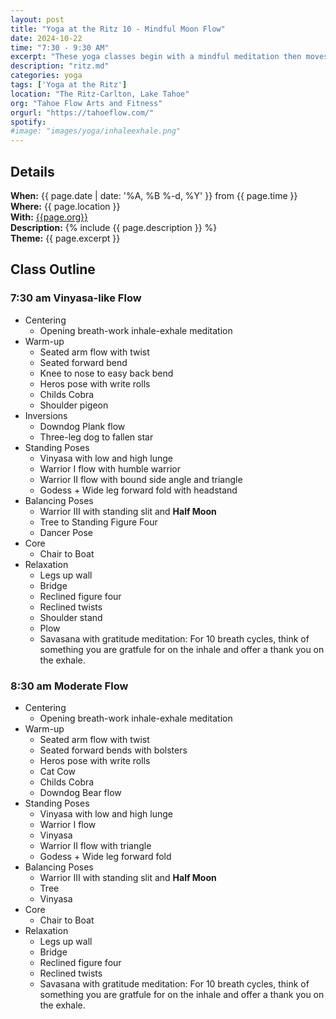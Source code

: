 ```yaml
---
layout: post
title: "Yoga at the Ritz 10 - Mindful Moon Flow"
date: 2024-10-22
time: "7:30 - 9:30 AM" 
excerpt: "These yoga classes begin with a mindful meditation then moves into a moderate flow with half moon as the peak pose. The full body workout ends with a gratitude meditation during Savasana."
description: "ritz.md" 
categories: yoga
tags: ['Yoga at the Ritz']
location: "The Ritz-Carlton, Lake Tahoe"
org: "Tahoe Flow Arts and Fitness"
orgurl: "https://tahoeflow.com/"
spotify:  
#image: "images/yoga/inhaleexhale.png"
---
```



## Details

**When:** {{ page.date | date: '%A, %B %-d, %Y' }} from {{ page.time }}   
**Where:** {{ page.location }}       
**With:** [{{page.org}}]({{page.orgurl}})   
**Description:** {% include {{ page.description }} %}   
**Theme:** {{ page.excerpt }}         

## Class Outline

### 7:30 am Vinyasa-like Flow


* Centering
	* Opening breath-work inhale-exhale meditation 
* Warm-up
	* Seated arm flow with twist
	* Seated forward bend
	* Knee to nose to easy back bend
	* Heros pose with write rolls
	* Childs Cobra 
	* Shoulder pigeon
* Inversions	
	* Downdog Plank flow
	* Three-leg dog to fallen star
* Standing Poses	
	* Vinyasa with low and high lunge
	* Warrior I flow with humble warrior
	* Warrior II flow with bound side angle and triangle
	* Godess + Wide leg forward fold with headstand
* Balancing Poses
	* Warrior III with standing slit and **Half Moon**
	* Tree to Standing Figure Four
	* Dancer Pose
* Core	
	* Chair to Boat
* Relaxation
	* Legs up wall
	* Bridge
	* Reclined figure four
	* Reclined twists
	* Shoulder stand
	* Plow
	* Savasana with gratitude meditation: For 10 breath cycles, think of something you are gratfule for on the inhale and offer a thank you on the exhale. 
 
 
### 8:30 am Moderate Flow

* Centering
	* Opening breath-work inhale-exhale meditation 
* Warm-up
	*  Seated arm flow with twist
	*  Seated forward bends with bolsters
	*  Heros pose with write rolls
	*  Cat Cow
	*  Childs Cobra 
	*  Downdog Bear flow
* Standing Poses
	*  Vinyasa with low and high lunge
	*  Warrior I flow
	*  Vinyasa
	*  Warrior II flow with triangle
	*  Godess + Wide leg forward fold
* Balancing Poses
	*  Warrior III with standing slit and **Half Moon**
	*  Tree 
	*  Vinyasa
* Core	
	*  Chair to Boat
* Relaxation
	*  Legs up wall
	*  Bridge
	*  Reclined figure four
	*  Reclined twists
	*  Savasana with gratitude meditation: For 10 breath cycles, think of something you are gratfule for on the inhale and offer a thank you on the exhale. 
 
